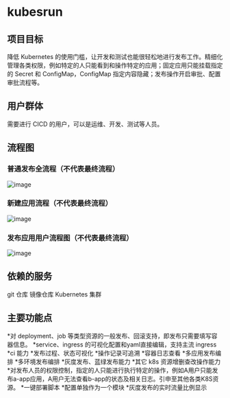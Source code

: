 # kubesrun
## 项目目标
降低 Kubernetes 的使用门槛，让开发和测试也能很轻松地进行发布工作。精细化管理各类权限，例如特定的人只能看到和操作特定的应用；固定应用只能挂载指定的 Secret 和 ConfigMap，ConfigMap 指定内容隐藏；发布操作开启审批、配置审批流程等。
## 用户群体
需要进行 CICD 的用户，可以是运维、开发、测试等人员。
## 流程图
### 普通发布全流程（不代表最终流程）
![image](https://user-images.githubusercontent.com/38366752/163560148-a65fa706-a79d-4686-a765-e2285aa88aee.png)

### 新建应用流程（不代表最终流程）
![image](https://user-images.githubusercontent.com/38366752/163560252-90840245-f923-4e21-937c-f4e87c29f337.png)

### 发布应用用户流程图（不代表最终流程）
![image](https://user-images.githubusercontent.com/38366752/163560273-9e3fce52-102b-4611-bf4a-7d89d69035a3.png)

## 依赖的服务
git 仓库
镜像仓库
Kubernetes 集群
## 主要功能点
*对 deployment、job 等类型资源的一般发布、回滚支持，即发布只需要填写容器信息。
*service、ingress 的可视化配置和yaml直接编辑，支持主流 ingress 
*ci 能力
*发布过程、状态可视化
*操作记录可追溯
*容器日志查看
*多应用发布编排
*多环境发布编排
*灰度发布、蓝绿发布能力
*其它 k8s 资源增删查改操作能力
*对发布人员的权限控制，指定的人只能进行执行特定的操作，例如A用户只能发布a-app应用，A用户无法查看b-app的状态及相关日志。引申至其他各类K8S资源。
*一键部署脚本
*配置单独作为一个模块
*灰度发布的实时流量比例显示
